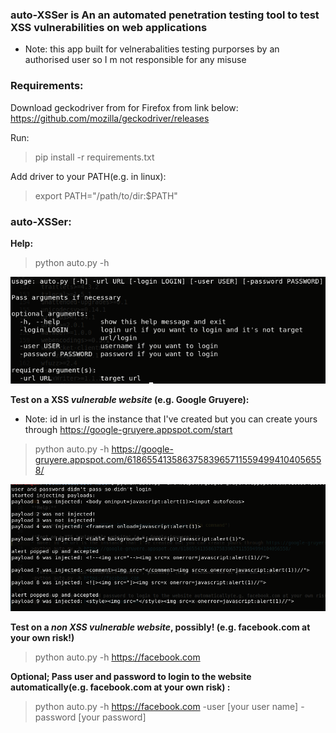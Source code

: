 ### auto-XSSer is An an automated penetration testing tool to test XSS vulnerabilities on web applications
* Note: this app built for velnerabalities testing purporses by an authorised user so I m not responsible for any misuse

### Requirements:
Download geckodriver from for Firefox from link below:
https://github.com/mozilla/geckodriver/releases

Run:
>pip install -r requirements.txt


Add driver to your PATH(e.g. in linux):
>export PATH="/path/to/dir:$PATH"

### auto-XSSer:
**Help:**
>python auto.py -h

![Alt text](/images/auto-XSSer-help-command.png?raw=true "help command")

**Test on a XSS *vulnerable website* (e.g. Google Gruyere):**
* Note: id in url is the instance that I've created but you can create yours through https://google-gruyere.appspot.com/start
>python auto.py -h https://google-gruyere.appspot.com/618655413586375839657115594994104056558/

![Alt text](/images/auto-XSSer-Google-Gruyere-terminal.png?raw=true "help command")

**Test on a *non XSS vulnerable website*, possibly! (e.g. facebook.com at your own risk!)**
>python auto.py -h https://facebook.com


**Optional; Pass user and password to login to the website automatically(e.g. facebook.com at your own risk) :**
>python auto.py -h https://facebook.com -user [your user name] -password [your password]